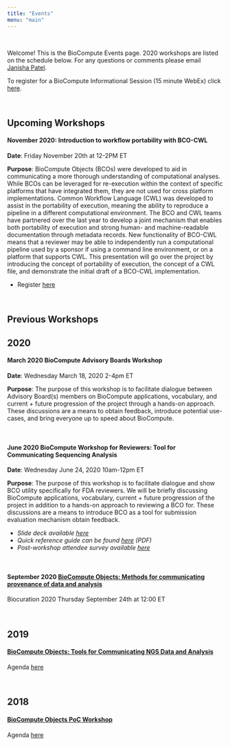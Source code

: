 ```yaml
---
title: "Events"
menu: "main"
---
```


<div class="col-lg-8 offset-lg-2 text-center">
<img src="/images/logo.workshop.png" class="img-fluid mx-auto d-block" alt="">
</div>

<br>

Welcome! This is the BioCompute Events page. 2020 workshops are listed on the schedule below. For any questions or comments please email [Janisha Patel](mailto:janishapatel@gwu.edu).

To register for a BioCompute Informational Session (15 minute WebEx) click [here](https://forms.gle/MSXxoEKbTS9CueVa9).

<br>

## Upcoming Workshops

#### <a name="11-20-20"></a> November 2020: Introduction to workflow portability with BCO-CWL 

**Date**: Friday November 20th at 12-2PM ET

**Purpose**: BioCompute Objects (BCOs) were developed to aid in communicating a more thorough understanding of computational analyses. While BCOs can be leveraged for re-execution within the context of specific platforms that have integrated them, they are not used for cross platform implementations. Common Workflow Language (CWL) was developed to assist in the portability of execution, meaning the ability to reproduce a pipeline in a different computational environment. The BCO and CWL teams have partnered over the last year to develop a joint mechanism that enables both portability of execution and strong human- and machine-readable documentation through metadata records. New functionality of BCO-CWL means that a reviewer may be able to independently run a computational pipeline used by a sponsor if using a command line environment, or on a platform that supports CWL. This presentation will go over the project by introducing the concept of portability of execution, the concept of a CWL file, and demonstrate the initial draft of a BCO-CWL implementation.

- Register [here](https://www.eventbrite.com/e/biocompute-workshop-for-reviewers-tool-for-communicating-sequencing-tickets-126603690045)

<br>

## Previous Workshops

## 2020

#### March 2020 BioCompute Advisory Boards Workshop

**Date**: Wednesday March 18, 2020 2-4pm ET

**Purpose**: The purpose of this workshop is to facilitate dialogue between Advisory Board(s) members on BioCompute applications, vocabulary, and current + future progression of the project through a hands-on approach. These discussions are a means to obtain feedback, introduce potential use-cases, and bring everyone up to speed about BioCompute.

<br>

#### June 2020 BioCompute Workshop for Reviewers: Tool for Communicating Sequencing Analysis

**Date**: Wednesday June 24, 2020 10am-12pm ET

**Purpose**: The purpose of this workshop is to facilitate dialogue and show BCO utility specifically for FDA reviewers. We will be briefly discussing BioCompute applications, vocabulary, current + future progression of the project in addition to a hands-on approach to reviewing a BCO for. These discussions are a means to introduce BCO as a tool for submission evaluation mechanism obtain feedback.

- _Slide deck available [here](https://biocomputeobject.org/ReviewerWorkshop_24June2020_Deck.pdf)_
- _Quick reference guide can be found [here](https://www.biocomputeobject.org/BCOCheatSheet.pdf) (PDF)_
- _Post-workshop attendee survey available [here](https://www.surveymonkey.com/r/Q9LXSC6)_

<br>

#### September 2020 [BioCompute Objects: Methods for communicating provenance of data and analysis](https://www.biocuration.org/biocuration-2020-online-workshops/)

Biocuration 2020 Thursday September 24th at 12:00 ET

<br>

## 2019

#### [BioCompute Objects: Tools for Communicating NGS Data and Analysis](https://www.fda.gov/vaccines-blood-biologics/workshops-meetings-conferences-biologics/biocompute-objects-tools-communicating-ngs-data-and-analysis-public-workshop-05142019-05152019)

Agenda [here](https://www.biocomputeobject.org/2019-workshop-agenda.html)

<br>

## 2018

#### [BioCompute Objects PoC Workshop](https://hive.biochemistry.gwu.edu/htscsrs/workshop_2018)

Agenda [here](https://hive.biochemistry.gwu.edu/htscsrs/agenda_2018)
